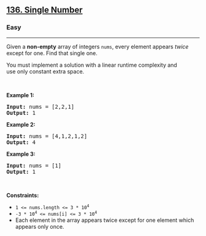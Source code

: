 <h2>
  <a href="https://leetcode.com/problems/single-number/">136. Single Number</a>
</h2>
<h3>Easy</h3>
<hr />
<div>
  <p>
    Given a <strong>non-empty</strong>&nbsp;array of integers <code>nums</code>,
    every element appears <em>twice</em> except for one. Find that single one.
  </p>

  <p>
    You must&nbsp;implement a solution with a linear runtime complexity and
    use&nbsp;only constant&nbsp;extra space.
  </p>

  <p>&nbsp;</p>
  <p><strong class="example">Example 1:</strong></p>
  <pre><strong>Input:</strong> nums = [2,2,1]
<strong>Output:</strong> 1
</pre>
  <p><strong class="example">Example 2:</strong></p>
  <pre><strong>Input:</strong> nums = [4,1,2,1,2]
<strong>Output:</strong> 4
</pre>
  <p><strong class="example">Example 3:</strong></p>
  <pre><strong>Input:</strong> nums = [1]
<strong>Output:</strong> 1
</pre>
  <p>&nbsp;</p>
  <p><strong>Constraints:</strong></p>

  <ul>
    <li>
      <code>1 &lt;= nums.length &lt;= 3 * 10<sup>4</sup></code>
    </li>
    <li>
      <code>-3 * 10<sup>4</sup> &lt;= nums[i] &lt;= 3 * 10<sup>4</sup></code>
    </li>
    <li>
      Each element in the array appears twice except for one element which
      appears only once.
    </li>
  </ul>
</div>
